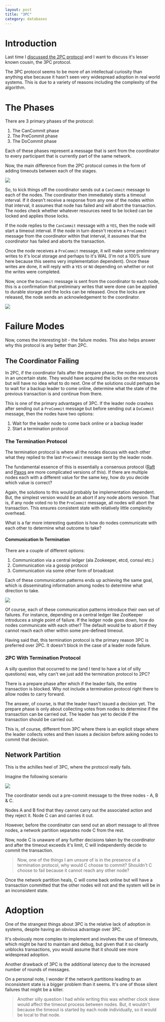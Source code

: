 ```yaml
---
layout: post
title: "3PC"
category: databases
---
```


# Introduction

Last time I [discussed the 2PC protocol](https://redixhumayun.github.io/databases/2023/09/16/2PC.html) and I want to discuss it's lesser known cousin, the 3PC protocol.

The 3PC protocol seems to be more of an intellectual curiosity than anything else because it hasn't seen very widespread adoption in real world systems. This is due to a variety of reasons including the complexity of the algorithm.

# The Phases

There are 3 primary phases of the protocol:

1. The CanCommit phase
2. The PreCommit phase
3. The DoCommit phase

Each of these phases represent a message that is sent from the coordinator to every participant that is currently part of the same network.

Now, the main difference from the 2PC protocol comes in the form of adding timeouts between each of the stages.

![](/assets/img/databases/3PC/overview_3PC.png)

So, to kick things off the coordinator sends out a `CanCommit` message to each of the nodes. The coordinator then immediately starts a timeout interval. If it doesn't receive a response from any one of the nodes within that interval, it assumes that node has failed and will abort the transaction. The nodes check whether whatever resources need to be locked can be locked and applies those locks.

If the node replies to the `CanCommit` message with a `YES`, then the node will start a timeout interval. If the node in turn doesn't receive a `PreCommit` message from the coordinator within that interval, it assumes that the coordinator has failed and aborts the transaction.

Once the node receives a `PreCommit` message, it will make some preliminary writes to it's local storage and perhaps to it's WAL (I'm not a 100% sure here because this seems very implementation dependent). Once these writes are done, it will reply with a `YES` or `NO` depending on whether or not the writes were completed.

Now, once the `DoCommit` message is sent from the coordinator to each node, this is a confirmation that preliminary writes that were done can be applied to durable storage and the locks can be released. Once the locks are released, the node sends an acknowledgement to the coordinator.

![](/assets/img/databases/3PC/successful_run_3PC.png)

# Failure Modes

Now, comes the interesting bit - the failure modes. This also helps answer why this protocol is any better than 2PC.

## The Coordinator Failing

In 2PC, if the coordinator fails after the prepare phase, the nodes are stuck in an uncertain state. They would have acquired the locks on the resources but will have no idea what to do next. One of the solutions could perhaps be to wait for a backup leader to come online, determine what the state of the previous transaction is and continue from there.

This is one of the primary advantages of 3PC. If the leader node crashes after sending out a `PreCommit` message but before sending out a `DoCommit` message, then the nodes have two options:

1. Wait for the leader node to come back online or a backup leader
2. Start a termination protocol

### The Termination Protocol

The termination protocol is where all the nodes discuss with each other what they replied to the last `PreCommit` message sent by the leader node.

The fundamental essence of this is essentially a consensus protocol ([Raft](https://raft.github.io/raft.pdf) and [Paxos](https://martinfowler.com/articles/patterns-of-distributed-systems/paxos.html) are more complicated versions of this). If there are multiple nodes each with a different value for the same key, how do you decide which value is correct?

Again, the solutions to this would probably be implementation dependent. But, the simplest version would be an abort if any node aborts version. That is, if any node voted no to the `PreCommit` message, all nodes will abort the transaction. This ensures consistent state with relatively little complexity overhead.

What is a far more interesting question is how do nodes communicate with each other to determine what outcome to take?

#### Communication In Termination

There are a couple of different options:

1. Communication via a central ledger (ala Zookeeper, etcd, consul etc.)
2. Communication via a gossip protocol
3. Communication via some other form of broadcast

Each of these communication patterns ends up achieving the same goal, which is disseminating information among nodes to determine what direction to take.

![](/assets/img/databases/3PC/termination_protocol_3PC.png)

Of course, each of these communication patterns introduce their own set of failures. For instance, depending on a central ledger like ZooKeeper introduces a single point of failure. If the ledger node goes down, how do nodes communicate with each other? The default would be to abort if they cannot reach each other within some pre-defined timeout.

Having said that, this termination protocol is the primary reason 3PC is preferred over 2PC. It doesn't block in the case of a leader node failure.

### 2PC With Termination Protocol

A silly question that occurred to me (and I tend to have a lot of silly questions) was, why can't we just add the termination protocol to 2PC?

There is a prepare phase after which if the leader fails, the entire transaction is blocked. Why not include a termination protocol right there to allow nodes to carry forward.

The answer, of course, is that the leader hasn't issued a decision yet. The prepare phase is only about collecting votes from nodes to determine if the transaction can be carried out. The leader has yet to decide if the transaction should be carried out.

This is, of course, different from 3PC where there is an explicit stage where the leader collects votes and then issues a decision before asking nodes to commit that decision.

## Network Partition

This is the achilles heel of 3PC, where the protocol really fails.

Imagine the following scenario

![](/assets/img/databases/3PC/network_partition_3PC.png)

The coordinator sends out a pre-commit message to the three nodes - A, B & C.

Nodes A and B find that they cannot carry out the associated action and they reject it. Node C can and carries it out.

However, before the coordinator can send out an abort message to all three nodes, a network partition separates node C from the rest.

Now, node C is unaware of any further decisions taken by the coordinator and after the timeout exceeds it's limit, C will independently decide to commit the transaction.

> Now, one of the things I am unsure of is in the presence of a termination protocol, why would C choose to commit? Shouldn't C choose to fail because it cannot reach any other node?

Once the network partition heals, C will come back online but will have a transaction committed that the other nodes will not and the system will be in an inconsistent state.

# Adoption

One of the strangest things about 3PC is the relative lack of adoption in systems, despite having an obvious advantage over 3PC.

It's obviously more complex to implement and involves the use of timeouts, which might be hard to maintain and debug, but given that it so clearly unblocks transactions, you would assume that it should see more widespread adoption.

Another drawback of 3PC is the additional latency due to the increased number of rounds of messages.

On a personal note, I wonder if the network partitions leading to an inconsistent state is a bigger problem than it seems. It's one of those silent failures that might be a killer.

> Another silly question I had while writing this was whether clock skew would affect the timeout process between nodes. But, it wouldn't because the timeout is started by each node individually, so it would be local to that node.
